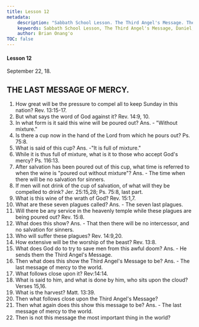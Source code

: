 ```yaml
---
title: Lesson 12
metadata:
    description: "Sabbath School Lesson. The Third Angel's Message. The Last Message of Mercy. Lesson 12. September 22, 1888. 1. How great will be the pressure to compel all to keep Sunday in this nation? Rev. 13:15-17. 2. But what says the word of God against it? Rev. 24:9, 10."
    keywords: Sabbath School Lesson, The Third Angel's Message, Daniel, Prophecy, September 22 1888
    author: Brian Onang'o
TOC: false
---
```


#### Lesson 12

September 22, 18.

## THE LAST MESSAGE OF MERCY.

1. How great will be the pressure to compel all to keep Sunday in this nation? Rev. 13:15-17.
2. But what says the word of God against it? Rev. 14:9, 10.
3. In what form is it said this wine will be poured out? Ans. - "Without mixture."
4. Is there a cup now in the hand of the Lord from which he pours out? Ps. 75:8.
5. What is said of this cup? Ans. -"It is full of mixture."
6. While it is thus full of mixture, what is it to those who accept God's mercy? Ps. 116:13.
7. After salvation has been poured out of this cup, what time is referred to when the wine is "poured out without mixture"? Ans. - The time when there will be no salvation for sinners.
8. If men will not drink of the cup of salvation, of what will they be compelled to drink? Jer. 25:15,28; Ps. 75:8, last part.
9. What is this wine of the wrath of God? Rev. 15:1,7.
10. What are these seven plagues called? Ans. - The seven last plagues.
11. Will there be any service in the heavenly temple while these plagues are being poured out? Rev. 15:8.
12. What does this show? Ans. - That then there will be no intercessor, and no salvation for sinners.
13. Who will suffer these plagues? Rev. 14:9,20.
14. How extensive will be the worship of the beast? Rev. 13:8.
15. What does God do to try to save men from this awful doom? Ans. - He sends them the Third Angel's Message.
16. Then what does this show the Third Angel's Message to be? Ans. - The last message of mercy to the world.
17. What follows close upon it? Rev:14:14.
18. What is said to him, and what is done by him, who sits upon the cloud? Verses 15,16.
19. What is the harvest? Matt. 13:39.
20. Then what follows close upon the Third Angel's Message?
21. Then what again does this show this message to be? Ans. - The last message of mercy to the world.
22. Then is not this message the most important thing in the world?
